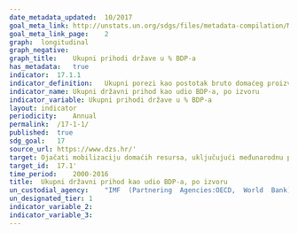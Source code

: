 ```yaml
---	
date_metadata_updated:	10/2017
goal_meta_link:	http://unstats.un.org/sdgs/files/metadata-compilation/Metadata-Goal-17.pdf'
goal_meta_link_page:	2
graph:	longitudinal
graph_negative:	
graph_title:	Ukupni prihodi države u % BDP-a
has_metadata:	true
indicator:	17.1.1
indicator_definition:	Ukupni porezi kao postotak bruto domaćeg proizvoda (BDP). U klasifikaciji OECD pojam "porezi" definira se kao obvezna nerevidirana plaćanja općoj državi. Definicija vlade slijedi sustav Sustava nacionalnih računa (SNA) za 2008. godinu. Važni dijelovi konceptualnog okvira SNAs i njegove definicije različitih sektora gospodarstva odrazili su se u klasifikaciji poreza OECD-a. Podaci se pretežno bilježe na obračunskoj osnovi. Podaci o poreznim prihodima bilježe se bez nadoknađivanja administrativnih troškova vezanih uz naplatu poreza. BDP također prati definiciju koja se koristi u SNA. Metodologija koja se koristi za sastavljanje interno usporedivih statistika prihoda OECD-a pomno je razvijena i profinjena kroz konzultacije s nacionalnim statističarima i donositeljima poreznih politika više od 40 godina. Ona se i dalje razvija.
indicator_name:	Ukupni državni prihod kao udio BDP-a, po izvoru
indicator_variable:	Ukupni prihodi države u % BDP-a
layout:	indicator
periodicity:	Annual
permalink:	/17-1-1/
published:	true
sdg_goal:	17
source_url:	https://www.dzs.hr/'
target:	Ojačati mobilizaciju domaćih resursa, uključujući međunarodnu potporu zemljama u razvoju, kako bi se poboljšale domaće mogućnosti za prikupljanje poreza i drugih prihoda
target_id:	17.1'
time_period:	2000-2016
title:	Ukupni državni prihod kao udio BDP-a, po izvoru
un_custodial_agency:	"IMF  (Partnering  Agencies:OECD,  World  Bank)"
un_designated_tier:	1
indicator_variable_2:	
indicator_variable_3:	
---	
```

